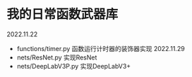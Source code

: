 # 我的日常函数武器库
2022.11.22 
- functions/timer.py 函数运行计时器的装饰器实现
2022.11.29 
- nets/ResNet.py 实现ResNet
- nets/DeepLabV3P.py 实现DeepLabV3+